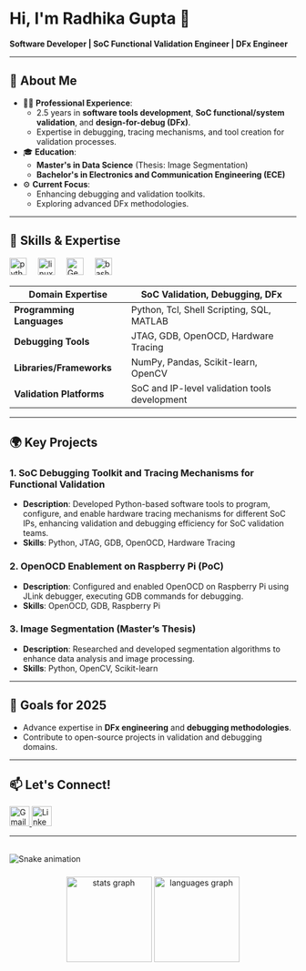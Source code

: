# Hi, I'm Radhika Gupta 👋  
**Software Developer | SoC Functional Validation Engineer | DFx Engineer**

---

## 🌟 About Me  
- 🧑‍💻 **Professional Experience**:  
  - 2.5 years in **software tools development**, **SoC functional/system validation**, and **design-for-debug (DFx)**.  
  - Expertise in debugging, tracing mechanisms, and tool creation for validation processes.  
- 🎓 **Education**:  
  - **Master's in Data Science** (Thesis: Image Segmentation)  
  - **Bachelor's in Electronics and Communication Engineering (ECE)**  
- ⚙️ **Current Focus**:  
  - Enhancing debugging and validation toolkits.  
  - Exploring advanced DFx methodologies.  

---

## 🚀 Skills & Expertise  

<div align="left">
  <img src="https://cdn.jsdelivr.net/gh/devicons/devicon/icons/python/python-original.svg" height="30" alt="python logo" />
  <img width="12" />
  <img src="https://cdn.jsdelivr.net/gh/devicons/devicon/icons/linux/linux-original.svg" height="30" alt="linux logo" />
  <img width="12" />
<img src="https://img.icons8.com/ios/50/000000/database.png" height="30" alt="Generic SQL logo" />
  <img width="12" />
  <img src="https://cdn.jsdelivr.net/gh/devicons/devicon/icons/bash/bash-original.svg" height="30" alt="bash logo" />
</div>

| **Domain Expertise**        | SoC Validation, Debugging, DFx                   |  
|------------------------------|-------------------------------------------------|  
| **Programming Languages**   | Python, Tcl, Shell Scripting, SQL, MATLAB        |  
| **Debugging Tools**         | JTAG, GDB, OpenOCD, Hardware Tracing             |  
| **Libraries/Frameworks**    | NumPy, Pandas, Scikit-learn, OpenCV              |  
| **Validation Platforms**    | SoC and IP-level validation tools development    |  

---

## 🌍 Key Projects  

### **1. SoC Debugging Toolkit and Tracing Mechanisms for Functional Validation**  
- **Description**: Developed Python-based software tools to program, configure, and enable hardware tracing mechanisms for different SoC IPs, enhancing validation and debugging efficiency for SoC validation teams.  
- **Skills**: Python, JTAG, GDB, OpenOCD, Hardware Tracing  
<!-- - **[Repository Link](#)**  -->

### **2. OpenOCD Enablement on Raspberry Pi (PoC)**  
- **Description**: Configured and enabled OpenOCD on Raspberry Pi using JLink debugger, executing GDB commands for debugging.  
- **Skills**: OpenOCD, GDB, Raspberry Pi  
<!-- - **[Repository Link](#)**  -->

### **3. Image Segmentation (Master’s Thesis)**  
- **Description**: Researched and developed segmentation algorithms to enhance data analysis and image processing.  
- **Skills**: Python, OpenCV, Scikit-learn  
<!-- - **[Repository Link](#)**  -->

---

## 🎯 Goals for 2025  
- Advance expertise in **DFx engineering** and **debugging methodologies**.  
- Contribute to open-source projects in validation and debugging domains.  

---

## 📫 Let's Connect!  

<div align="left">
  <a href="mailto:radhikagupta2790@gmail.com">
    <img src="https://img.shields.io/static/v1?message=Gmail&logo=gmail&label=&color=D14836&logoColor=white&labelColor=&style=for-the-badge" height="35" alt="Gmail logo" />
  </a>
  <a href="https://www.linkedin.com/in/radhikagupta2790">
    <img src="https://img.shields.io/static/v1?message=LinkedIn&logo=linkedin&label=&color=0077B5&logoColor=white&labelColor=&style=for-the-badge" height="35" alt="LinkedIn logo" />
  </a>
</div>

---

<br clear="both">

<img src="https://raw.githubusercontent.com/RadhikaGupta2790/RadhikaGupta2790/output/snake.svg" alt="Snake animation" />

###

<div align="center">
  <img src="https://github-readme-stats.vercel.app/api?username=RadhikaGupta2790&hide_title=false&hide_rank=false&show_icons=true&include_all_commits=true&count_private=true&disable_animations=false&theme=dracula&locale=en&hide_border=false" height="150" alt="stats graph" />
  <img src="https://github-readme-stats.vercel.app/api/top-langs?username=RadhikaGupta2790&locale=en&hide_title=false&layout=compact&card_width=320&langs_count=5&theme=dracula&hide_border=false&count_private=true" height="150" alt="languages graph" />
</div>


###

